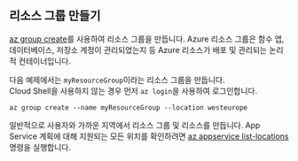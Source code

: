 ## <a name="create-a-resource-group"></a>리소스 그룹 만들기

[az group create](/cli/azure/group#az_group_create)를 사용하여 리소스 그룹을 만듭니다. Azure 리소스 그룹은 함수 앱, 데이터베이스, 저장소 계정이 관리되었는지 등 Azure 리소스가 배포 및 관리되는 논리적 컨테이너입니다.

다음 예제에서는 `myResourceGroup`이라는 리소스 그룹을 만듭니다.  
Cloud Shell을 사용하지 않는 경우 먼저 `az login`을 사용하여 로그인합니다.

```azurecli-interactive
az group create --name myResourceGroup --location westeurope
```
일반적으로 사용자와 가까운 지역에서 리소스 그룹 및 리소스를 만듭니다. App Service 계획에 대해 지원되는 모든 위치를 확인하려면 [az appservice list-locations](/cli/azure/appservice#az_appservice_list_locations) 명령을 실행합니다.
